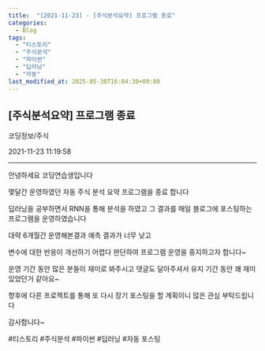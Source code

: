 ```yaml
---
title:  "[2021-11-23] - [주식분석요약] 프로그램 종료"
categories:
  - Blog
tags:
  - "티스토리"
  - "주식분석"
  - "파이썬"
  - "딥러닝"
  - "자동"
last_modified_at: 2025-05-30T16:04:30+09:00
---
```


## [주식분석요약] 프로그램 종료

코딩정보/주식

2021-11-23 11:19:58

* * *

안녕하세요 코딩연습생입니다

몇달간 운영하였던 자동 주식 분석 요약 프로그램을 종료 합니다

딥러닝을 공부하면서 RNN을 통해 분석을 하였고 그 결과를 매일 블로그에 포스팅하는 프로그램을 운영하였습니다

대략 6개월간 운영해본결과 예측 결과가 너무 낮고

변수에 대한 반응이 개선하기 어렵다 판단하여 프로그램 운영을 중지하고자 합니다~

운영 기간 동안 많은 분들이 재미로 봐주시고 뎃글도 달아주셔서 유지 기간 동안 꽤 재미 있었던거 같아요~

향후에 다른 프로젝트를 통해 또 다시 장기 포스팅을 할 계획이니 많은 관심 부탁드립니다

감사합니다~

  

#티스토리 #주식분석 #파이썬 #딥러닝 #자동 포스팅

